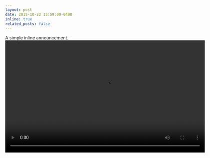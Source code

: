 ```yaml
---
layout: post
date: 2015-10-22 15:59:00-0400
inline: true
related_posts: false
---
```


A simple inline announcement.
<video width="640" height="360" controls>
  <source src="/assets/videos/demo.mp4" type="video/mp4">
  Your browser does not support the video tag.
</video>

